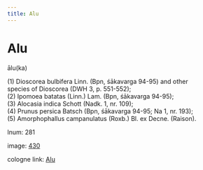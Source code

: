 ```yaml
---
title: Alu
---
```


# Alu

ālu(ka)  <div n="P" />(1) Dioscorea bulbifera Linn. (Bpn, śākavarga 94-95) and other <div n="lb" />species of Dioscorea (DWH 3, p. 551-552); <div n="P" />(2) Ipomoea batatas (Linn.) Lam. (Bpn, śākavarga 94-95); <div n="P" />(3) Alocasia indica Schott (Nadk. 1, nr. 109); <div n="P" />(4) Prunus persica Batsch (Bpn, śākavarga 94-95; Na 1, nr. 193); <div n="P" />(5) Amorphophallus campanulatus (Roxb.) Bl. ex Decne. (Raison).

lnum: 281

image: [430](https://www.sanskrit-lexicon.uni-koeln.de/scans/csl-apidev/servepdf.php?dict=snp&page=430)

cologne link: [Alu](https://sanskrit-lexicon.uni-koeln.de/scans/csl-apidev/getword.php?dict=snp&key=Alu)

